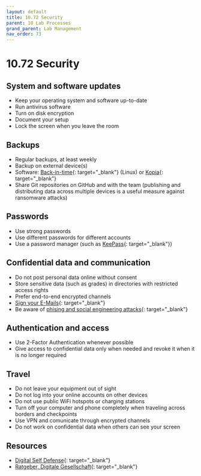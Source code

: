 ```yaml
---
layout: default
title: 10.72 Security
parent: 10 Lab Processes
grand_parent: Lab Management
nav_order: 73
---
```


# 10.72 Security

## System and software updates

- Keep your operating system and software up-to-date
- Run antivirus software
- Turn on disk encryption
- Document your setup
- Lock the screen when you leave the room

## Backups

- Regular backups, at least weekly
- Backup on external device(s)
- Software: [Back-in-time](https://github.com/bit-team/backintime){: target="_blank"} (Linux) or [Kopia](https://github.com/kopia/kopia?tab=readme-ov-file){: target="_blank"}
- Share Git repositories on GitHub and with the team (publishing and distributing data across multiple devices is a useful measure against ransomware attacks)

## Passwords

- Use strong passwords
- Use different passwords for different accounts
- Use a password manager (such as [KeePass](https://keepass.info/){: target="_blank"})

## Confidential data and communication

- Do not post personal data online without consent
- Store sensitive data (such as grades) in directories with restricted access rights
- Prefer end-to-end encrypted channels
- [Sign your E-Mails](https://www.uni-bamberg.de/its/dienstleistungen/iam/zertifikate/e-mail/){: target="_blank"}
- Be aware of [phising and social engineering attacks](https://www.bsi.bund.de/EN/Themen/Verbraucherinnen-und-Verbraucher/Cyber-Sicherheitslage/Methoden-der-Cyber-Kriminalitaet/Social-Engineering/social-engineering_node.html){: target="_blank"}

## Authentication and access

- Use 2-Factor Authentication whenever possible
- Give access to confidential data only when needed and revoke it when it is no longer required

## Travel

- Do not leave your equipment out of sight
- Do not log into your online accounts on other devices
- Do not use public WiFi hotspots or charging stations
- Turn off your computer and phone completely when traveling across borders and checkpoints
- Use VPN and comunicate through encrypted channels
- Do not work on confidential data when others can see your screen

## Resources

- [Digital Self Defense](https://defendourmovements.org/5-tips-for-online-self-defense/){: target="_blank"}
- [Ratgeber, Digitale Gesellschaft](https://www.digitale-gesellschaft.ch/ratgeber/en/){: target="_blank"}
